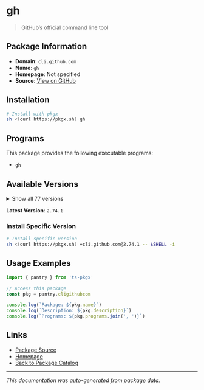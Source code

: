 # gh

> GitHub’s official command line tool

## Package Information

- **Domain**: `cli.github.com`
- **Name**: `gh`
- **Homepage**: Not specified
- **Source**: [View on GitHub](https://github.com/pkgxdev/pantry/tree/main/projects/cli.github.com/package.yml)

## Installation

```bash
# Install with pkgx
sh <(curl https://pkgx.sh) gh
```

## Programs

This package provides the following executable programs:

- `gh`

## Available Versions

<details>
<summary>Show all 77 versions</summary>

- `2.74.1`, `2.74.0`, `2.73.0`, `2.72.0`, `2.71.2`
- `2.71.1`, `2.71.0`, `2.70.0`, `2.69.0`, `2.68.1`
- `2.68.0`, `2.67.0`, `2.66.1`, `2.66.0`, `2.65.0`
- `2.64.0`, `2.63.2`, `2.63.1`, `2.63.0`, `2.62.0`
- `2.61.0`, `2.60.1`, `2.60.0`, `2.59.0`, `2.58.0`
- `2.57.0`, `2.56.0`, `2.55.0`, `2.54.0`, `2.53.0`
- `2.52.0`, `2.51.0`, `2.50.0`, `2.49.2`, `2.49.1`
- `2.49.0`, `2.48.0`, `2.47.0`, `2.46.0`, `2.45.0`
- `2.44.1`, `2.44.0`, `2.43.1`, `2.43.0`, `2.42.1`
- `2.42.0`, `2.41.0`, `2.40.1`, `2.40.0`, `2.39.2`
- `2.39.1`, `2.39.0`, `2.38.0`, `2.37.0`, `2.36.0`
- `2.35.0`, `2.34.0`, `2.33.0`, `2.32.1`, `2.32.0`
- `2.31.0`, `2.30.0`, `2.29.0`, `2.27.0`, `2.26.1`
- `2.26.0`, `2.25.1`, `2.25.0`, `2.24.3`, `2.24.2`
- `2.24.1`, `2.24.0`, `2.23.0`, `2.22.1`, `2.22.0`
- `2.21.2`, `2.20.2`

</details>

**Latest Version**: `2.74.1`

### Install Specific Version

```bash
# Install specific version
sh <(curl https://pkgx.sh) +cli.github.com@2.74.1 -- $SHELL -i
```

## Usage Examples

```typescript
import { pantry } from 'ts-pkgx'

// Access this package
const pkg = pantry.cligithubcom

console.log(`Package: ${pkg.name}`)
console.log(`Description: ${pkg.description}`)
console.log(`Programs: ${pkg.programs.join(', ')}`)
```

## Links

- [Package Source](https://github.com/pkgxdev/pantry/tree/main/projects/cli.github.com/package.yml)
- [Homepage](#)
- [Back to Package Catalog](../package-catalog.md)

---

*This documentation was auto-generated from package data.*
